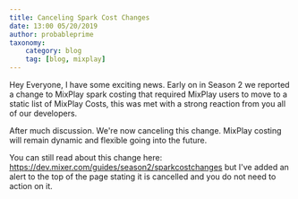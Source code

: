 ```yaml
---
title: Canceling Spark Cost Changes
date: 13:00 05/20/2019
author: probableprime
taxonomy:
    category: blog
    tag: [blog, mixplay]
---
```


Hey Everyone, I have some exciting news. Early on in Season 2 we reported a change to MixPlay spark costing that required MixPlay users to move to a static list of MixPlay Costs, this was met with a strong reaction from you all of our developers.

After much discussion. We're now canceling this change. MixPlay costing will remain dynamic and flexible going into the future.

You can still read about this change here: https://dev.mixer.com/guides/season2/sparkcostchanges but I've added an alert to the top of the page stating it is cancelled and you do not need to action on it.
